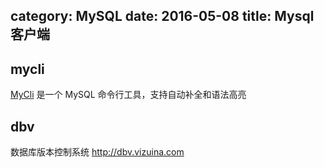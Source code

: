 category: MySQL
date: 2016-05-08
title: Mysql 客户端
---
## mycli
[MyCli](http://mycli.net/index) 是一个 MySQL 命令行工具，支持自动补全和语法高亮

## dbv
数据库版本控制系统 http://dbv.vizuina.com
